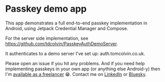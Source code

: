 # Passkey demo app

This app demonstrates a full end-to-end passkey implementation in Android, using Jetpack Credential Manager and Compose.

For the server side implementation, see https://github.com/tdcolvin/PasskeyAuthDemoServer.

It authenticates to a demo server I've set up: auth.tomcolvin.co.uk.

Please open an issue if you hit any problems. And if you need help implementing passkeys in your own app (or anything else Android-y) then I'm [available as a freelancer](https://www.tomcolvin.co.uk) 😁. 
Contact me on [LinkedIn](https://www.linkedin.com/in/tdcolvin/) or [Bluesky](https://bsky.app/profile/tomcolvin.co.uk).
